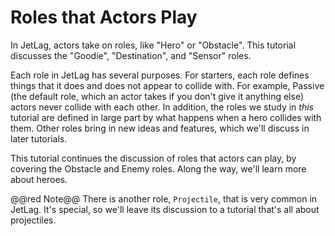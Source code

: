 # Roles that Actors Play

In JetLag, actors take on roles, like "Hero" or "Obstacle".  This tutorial
discusses the "Goodie", "Destination", and "Sensor" roles.  

Each role in JetLag has several purposes.  For starters, each role defines
things that it does and does not appear to collide with.  For example, Passive
(the default role, which an actor takes if you don't give it anything else)
actors never collide with each other.  In addition, the roles we study in *this*
tutorial are defined in large part by what happens when a hero collides with
them.  Other roles bring in new ideas and features, which we'll discuss in later
tutorials.

This tutorial continues the discussion of roles that actors can play, by
covering the Obstacle and Enemy roles.  Along the way, we'll learn more about
heroes.

@@red Note@@ There is another role, `Projectile`, that is very common in JetLag.
It's special, so we'll leave its discussion to a tutorial that's all about
projectiles.
